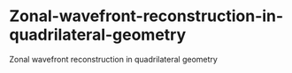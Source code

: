 # Zonal-wavefront-reconstruction-in-quadrilateral-geometry
Zonal wavefront reconstruction in quadrilateral geometry
